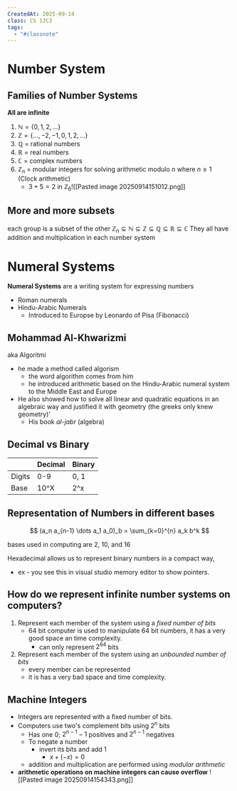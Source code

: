 ```yaml
---
CreatedAt: 2025-09-14
class: CS 1JC3
tags:
  - "#classnote"
---
```

# Number System
## Families of Number Systems
**All are infinite**
1. $\mathbb{N} = \{0,1,2,\dots \}$
2. $\mathbb{Z} = \{\dots, -2, -1, 0,1,2,\dots \}$
3. $\mathbb{Q}$ = rational numbers
4. $\mathbb{R}$ = real numbers
5. $\mathbb{C}$ = complex numbers
6. $\mathbb{Z}_{n}$ = modular integers for solving arithmetic modulo $n$ where $n \geq 1$ (Clock arithmetic)
	- $3 +5 = 2\text{ in } \mathbb{Z}_{6}$![[Pasted image 20250914151012.png]]

## More and more subsets
each group is a subset of the other
$\mathbb{Z}_{n} \subseteq \mathbb{N} \subseteq \mathbb{Z} \subseteq \mathbb{Q} \subseteq \mathbb{R} \subseteq \mathbb{C}$
They all have addition and multiplication in each number system


# Numeral Systems
**Numeral Systems** are a writing system for expressing numbers
- Roman numerals
- Hindu-Arabic Numerals
	- Introduced to Europse by Leonardo of Pisa (Fibonacci)

## Mohammad Al-Khwarizmi
aka Algoritmi
- he made a method called algorism
	- the word algorithm comes from him
	- he introduced arithmetic based on the Hindu-Arabic numeral system to the Middle East and Europe
- He also showed how to solve all linear and quadratic equations in an algebraic way and justified it with geometry (the greeks only knew geometry)'
	- His book *al-jabr* (algebra)

## Decimal vs Binary

|        | Decimal | Binary |
| ------ | ------- | ------ |
| Digits | 0-9     | 0, 1   |
| Base   | 10^X    | 2^x    |

## Representation of Numbers in different bases
$$
(a_n a_{n-1} \dots a_1 a_0)_b = \sum_{k=0}^{n} a_k b^k
$$

bases used in computing are 2, 10, and 16

Hexadecimal allows us to represent binary numbers in a compact way, 
- ex - you see this in visual studio memory editor to show pointers.

## How do we represent infinite number systems on computers?
 1. Represent each member of the system using a *fixed number of bits*
	- 64 bit computer is used to manipulate 64 bit numbers, it has a very good space an time complexity.
		- can only represent $2^{64}$ bits
2. Represent each member of the system using an *unbounded number of bits*
	- every member can be represented
	- it is has a very bad space and time complexity.

## Machine Integers
- Integers are represented with a fixed number of bits.
- Computers use two's complement bits using $2^n$ bits
	- Has one 0; $2^{n - 1} - 1$ positives and $2^{n-1}$ negatives
	- To negate a number
		- invert its bits and add 1
			- $x + (-x) = 0$
	- addition and multiplication are performed using *modular arithmetic* 
- **arithmetic operations on machine integers can cause overflow**
![[Pasted image 20250914154343.png]]